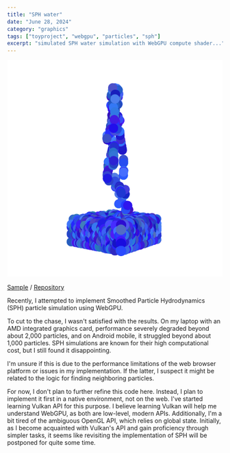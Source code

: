 ```yaml
---
title: "SPH water"
date: "June 28, 2024"
category: "graphics"
tags: ["toyproject", "webgpu", "particles", "sph"]
excerpt: "simulated SPH water simulation with WebGPU compute shader..."
---
```


<img src="/img/sph-water.jpg" class="post-pic">

[Sample](https://waynechoidev.github.io/sph-water/) / [Repository](https://github.com/waynechoidev/sph-water)

Recently, I attempted to implement Smoothed Particle Hydrodynamics (SPH) particle simulation using WebGPU.

To cut to the chase, I wasn't satisfied with the results. On my laptop with an AMD integrated graphics card, performance severely degraded beyond about 2,000 particles, and on Android mobile, it struggled beyond about 1,000 particles. SPH simulations are known for their high computational cost, but I still found it disappointing.

I'm unsure if this is due to the performance limitations of the web browser platform or issues in my implementation. If the latter, I suspect it might be related to the logic for finding neighboring particles.

For now, I don't plan to further refine this code here. Instead, I plan to implement it first in a native environment, not on the web. I've started learning Vulkan API for this purpose. I believe learning Vulkan will help me understand WebGPU, as both are low-level, modern APIs. Additionally, I'm a bit tired of the ambiguous OpenGL API, which relies on global state. Initially, as I become acquainted with Vulkan's API and gain proficiency through simpler tasks, it seems like revisiting the implementation of SPH will be postponed for quite some time.
